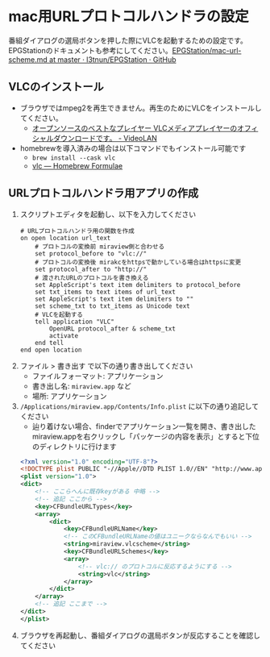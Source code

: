 # mac用URLプロトコルハンドラの設定

番組ダイアログの選局ボタンを押した際にVLCを起動するための設定です。EPGStationのドキュメントも参考にしてください。[EPGStation/mac-url-scheme.md at master · l3tnun/EPGStation · GitHub](https://github.com/l3tnun/EPGStation/blob/master/doc/mac-url-scheme.md)

## VLCのインストール

* ブラウザではmpeg2を再生できません。再生のためにVLCをインストールしてください。
    * [オープンソースのベストなプレイヤー VLCメディアプレイヤーのオフィシャルダウンロードです。 - VideoLAN](https://www.videolan.org/vlc/)
* homebrewを導入済みの場合は以下コマンドでもインストール可能です
    * `brew install --cask vlc`
    * [vlc — Homebrew Formulae](https://formulae.brew.sh/cask/vlc)

## URLプロトコルハンドラ用アプリの作成

1. スクリプトエディタを起動し、以下を入力してください
    ``` applescript
    # URLプロトコルハンドラ用の関数を作成
    on open location url_text
        # プロトコルの変換前 miraview側と合わせる
        set protocol_before to "vlc://"
        # プロトコルの変換後 mirakcをhttpsで動かしている場合はhttpsに変更
        set protocol_after to "http://"
        # 渡されたURLのプロトコルを書き換える
        set AppleScript's text item delimiters to protocol_before
        set txt_items to text items of url_text
        set AppleScript's text item delimiters to ""
        set scheme_txt to txt_items as Unicode text
        # VLCを起動する
        tell application "VLC"
            OpenURL protocol_after & scheme_txt
            activate
        end tell
    end open location
    ```
1. ファイル > 書き出す で以下の通り書き出してください
    * ファイルフォーマット: アプリケーション
    * 書き出し名: `miraview.app` など
    * 場所: アプリケーション
1. `/Applications/miraview.app/Contents/Info.plist` に以下の通り追記してください
    * 辿り着けない場合、finderでアプリケーション一覧を開き、書き出したmiraview.appを右クリックし「パッケージの内容を表示」とすると下位のディレクトリに行けます
    ``` xml
    <?xml version="1.0" encoding="UTF-8"?>
    <!DOCTYPE plist PUBLIC "-//Apple//DTD PLIST 1.0//EN" "http://www.apple.com/DTDs/PropertyList-1.0.dtd">
    <plist version="1.0">
    <dict>
        <!-- ここらへんに既存keyがある 中略 -->
        <!-- 追記 ここから -->
        <key>CFBundleURLTypes</key>
        <array>
            <dict>
                <key>CFBundleURLName</key>
                <!-- このCFBundleURLNameの値はユニークならなんでもいい -->
                <string>miraview.vlcscheme</string>
                <key>CFBundleURLSchemes</key>
                <array>
                    <!-- vlc:// のプロトコルに反応するようにする -->
                    <string>vlc</string>
                </array>
            </dict>
        </array>
        <!-- 追記 ここまで -->
    </dict>
    </plist>
    ```
1. ブラウザを再起動し、番組ダイアログの選局ボタンが反応することを確認してください
